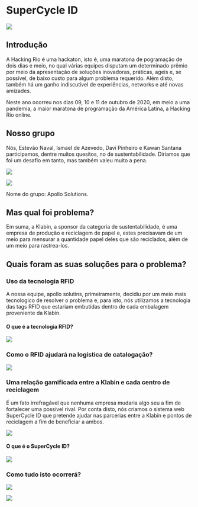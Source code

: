 # SuperCycle ID

![](src/assets/images/Landpage.PNG)

## Introdução
A Hacking Rio é uma hackaton, isto é, uma maratona de pogramação de dois dias e meio, no qual várias equipes disputam um determinado prêmio por meio da apresentação de soluções inovadoras, práticas, ageis e, se possível, de baixo custo para algum problema requerido. Além disto, também há um ganho indiscutível de experiências, networks e até novas amizades.  

Neste ano ocorreu nos dias 09, 10 e 11 de outubro de 2020, em meio a uma pandemia, a maior maratona de programação da América Latina, a Hacking Rio online.

## Nosso grupo

Nós, Estevão Naval, Ismael de Azevedo, Davi Pinheiro e Kawan Santana participamos, dentre muitos quesitos, no de sustentabilidade. Diriamos que foi um desafio em tanto, mas também valeu muito a pena. 

![](src/assets/images/Equipe01.PNG)

![](src/assets/images/Equipe02.PNG)

Nome do grupo: Apollo Solutions.

## Mas qual foi problema?

Em suma, a Klabin, a sponsor da categoria de sustentabilidade, é uma empresa de produção e reciclagem de papel e, estes precisavam de um meio para mensurar a quantidade papel deles que são reciclados, além de um meio para rastrea-los.



## Quais foram as suas soluções para o problema?

### Uso da tecnologia RFID
A nossa equipe, apollo solutins, primeiramente, decidiu por um meio mais tecnologico de resolver o problema e, para isto, nós utilizamos a tecnologia das tags RFID que estariam embutidas dentro de cada embalagem proveniente da Klabin.

#### O que é a tecnologia RFID?

![](src/assets/images/TecnologiaRFID.PNG)

### Como o RFID ajudará na logística de catalogação?

![](src/assets/images/LogisticaRFID.PNG)

### Uma relação gamificada entre a Klabin e cada centro de reciclagem
É um fato irrefragável que nenhuma empresa mudaria algo seu a fim de fortalecer uma possível rival. Por conta disto, nós criamos o sistema web SuperCycle ID que pretende ajudar nas parcerias entre a Klabin e pontos de reciclagem a fim de beneficiar a ambos.

![](src/assets/images/Gamificacao.PNG)

#### O que é o SuperCycle ID?

![](src/assets/images/SuperCycle.PNG)


### Como tudo isto ocorrerá?

![](src/assets/images/Passo01.PNG)

![](src/assets/images/Passo02.PNG)









